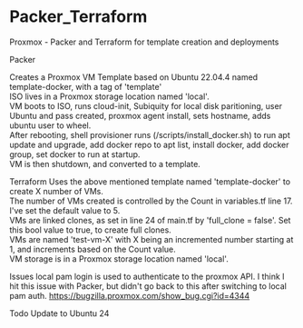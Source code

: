 # Packer_Terraform
Proxmox - Packer and Terraform for template creation and deployments

Packer

   Creates a Proxmox VM Template based on Ubuntu 22.04.4 named template-docker, with a tag of 'template'  
   ISO lives in a Proxmox storage location named 'local'.  
   VM boots to ISO, runs cloud-init, Subiquity for local disk paritioning, user Ubuntu and pass created, proxmox agent install, sets hostname, adds ubuntu user to wheel.   
   After rebooting, shell provisioner runs (/scripts/install_docker.sh) to run apt update and upgrade, add docker repo to apt list, install docker, add docker group, set docker to run at startup.  
   VM is then shutdown, and converted to a template.  

Terraform
   Uses the above mentioned template named 'template-docker' to create X number of VMs.    
   The number of VMs created is controlled by the Count in variables.tf line 17.  I've set the default value to 5.    
   VMs are linked clones, as set in line 24 of main.tf by 'full_clone	= false'.   Set this bool value to true, to create full clones.    
   VMs are named 'test-vm-X' with X being an incremented number starting at 1, and increments based on the Count value.    
   VM storage is in a Proxmox storage location named 'local'.  

Issues
   local pam login is used to authenticate to the proxmox API.  I think I hit this issue with Packer, but didn't go back to this after switching to local pam auth. https://bugzilla.proxmox.com/show_bug.cgi?id=4344  
    
Todo
   Update to Ubuntu 24  
    
